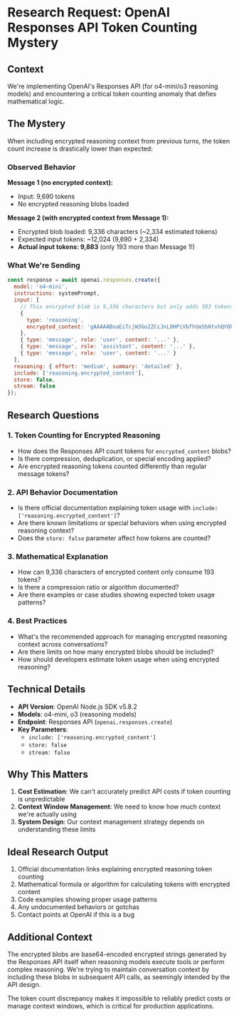 # Research Request: OpenAI Responses API Token Counting Mystery

## Context
We're implementing OpenAI's Responses API (for o4-mini/o3 reasoning models) and encountering a critical token counting anomaly that defies mathematical logic.

## The Mystery
When including encrypted reasoning context from previous turns, the token count increase is drastically lower than expected:

### Observed Behavior
**Message 1 (no encrypted context):**
- Input: 9,690 tokens
- No encrypted reasoning blobs loaded

**Message 2 (with encrypted context from Message 1):**
- Encrypted blob loaded: 9,336 characters (~2,334 estimated tokens)
- Expected input tokens: ~12,024 (9,690 + 2,334)
- **Actual input tokens: 9,883** (only 193 more than Message 1!)

### What We're Sending
```javascript
const response = await openai.responses.create({
  model: 'o4-mini',
  instructions: systemPrompt,
  input: [
    // This encrypted blob is 9,336 characters but only adds 193 tokens!
    {
      type: 'reasoning',
      encrypted_content: 'gAAAAABoaEiTcjW3Go2ZCcJnL0HPiVbfhGmSb0tvhQYOhfZ0UXCcLFHK...'
    },
    { type: 'message', role: 'user', content: '...' },
    { type: 'message', role: 'assistant', content: '...' },
    { type: 'message', role: 'user', content: '...' }
  ],
  reasoning: { effort: 'medium', summary: 'detailed' },
  include: ['reasoning.encrypted_content'],
  store: false,
  stream: false
});
```

## Research Questions

### 1. Token Counting for Encrypted Reasoning
- How does the Responses API count tokens for `encrypted_content` blobs?
- Is there compression, deduplication, or special encoding applied?
- Are encrypted reasoning tokens counted differently than regular message tokens?

### 2. API Behavior Documentation
- Is there official documentation explaining token usage with `include: ['reasoning.encrypted_content']`?
- Are there known limitations or special behaviors when using encrypted reasoning context?
- Does the `store: false` parameter affect how tokens are counted?

### 3. Mathematical Explanation
- How can 9,336 characters of encrypted content only consume 193 tokens?
- Is there a compression ratio or algorithm documented?
- Are there examples or case studies showing expected token usage patterns?

### 4. Best Practices
- What's the recommended approach for managing encrypted reasoning context across conversations?
- Are there limits on how many encrypted blobs should be included?
- How should developers estimate token usage when using encrypted reasoning?

## Technical Details
- **API Version**: OpenAI Node.js SDK v5.8.2
- **Models**: o4-mini, o3 (reasoning models)
- **Endpoint**: Responses API (`openai.responses.create`)
- **Key Parameters**: 
  - `include: ['reasoning.encrypted_content']`
  - `store: false`
  - `stream: false`

## Why This Matters
1. **Cost Estimation**: We can't accurately predict API costs if token counting is unpredictable
2. **Context Window Management**: We need to know how much context we're actually using
3. **System Design**: Our context management strategy depends on understanding these limits

## Ideal Research Output
1. Official documentation links explaining encrypted reasoning token counting
2. Mathematical formula or algorithm for calculating tokens with encrypted content
3. Code examples showing proper usage patterns
4. Any undocumented behaviors or gotchas
5. Contact points at OpenAI if this is a bug

## Additional Context
The encrypted blobs are base64-encoded encrypted strings generated by the Responses API itself when reasoning models execute tools or perform complex reasoning. We're trying to maintain conversation context by including these blobs in subsequent API calls, as seemingly intended by the API design.

The token count discrepancy makes it impossible to reliably predict costs or manage context windows, which is critical for production applications.